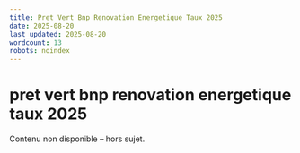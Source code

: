 ```yaml
---
title: Pret Vert Bnp Renovation Energetique Taux 2025
date: 2025-08-20
last_updated: 2025-08-20
wordcount: 13
robots: noindex
---
```


# pret vert bnp renovation energetique taux 2025

Contenu non disponible – hors sujet.